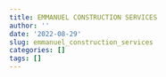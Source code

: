```yaml
---
title: EMMANUEL CONSTRUCTION SERVICES
author: ''
date: '2022-08-29'
slug: emmanuel_construction_services
categories: []
tags: []
---
```


